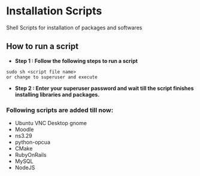 # Installation Scripts

Shell Scripts for installation of packages and softwares

## How to run a script
- **Step 1 : Follow the following steps to run a script**
```
sudo sh <script file name>
or change to superuser and execute
```
- **Step 2 : Enter your superuser password and wait till the script finishes installing libraries and packages.**

### Following scripts are added till now:

- Ubuntu VNC Desktop gnome
- Moodle 
- ns3.29
- python-opcua
- CMake
- RubyOnRails
- MySQL
- NodeJS

